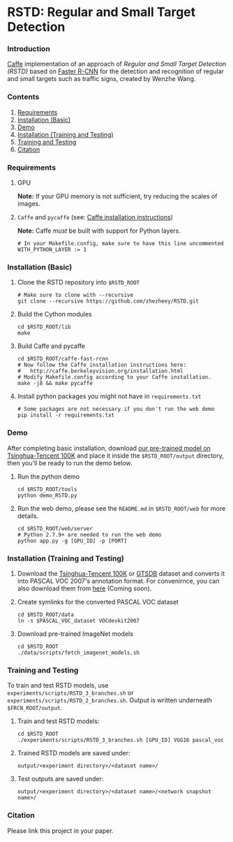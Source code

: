 # RSTD: Regular and Small Target Detection

### Introduction

[Caffe](http://caffe.berkeleyvision.org/) implementation of an approach of *Regular and Small Target Detection (RSTD)* based on [Faster R-CNN](https://github.com/rbgirshick/py-faster-rcnn) for the detection and recognition of regular and small targets such as traffic signs, created by Wenzhe Wang.

### Contents
1. [Requirements](#requirements)
2. [Installation (Basic)](#installation-basic)
3. [Demo](#demo)
4. [Installation (Training and Testing)](#installation-training-and-testing)
5. [Training and Testing](#training-and-testing)
6. [Citation](#citation)

### Requirements

1. GPU

	**Note:** If your GPU memory is not sufficient, try reducing the scales of images.

2. `Caffe` and `pycaffe` (see: [Caffe installation instructions](http://caffe.berkeleyvision.org/installation.html))

	**Note:** Caffe *must* be built with support for Python layers.
	```make
	# In your Makefile.config, make sure to have this line uncommented
	WITH_PYTHON_LAYER := 1
	```

### Installation (Basic)

1. Clone the RSTD repository into `$RSTD_ROOT`
	```Shell
	# Make sure to clone with --recursive
	git clone --recursive https://github.com/zhezheey/RSTD.git
	```

2. Build the Cython modules
	```Shell
	cd $RSTD_ROOT/lib
	make
	```

3. Build Caffe and pycaffe
	```Shell
	cd $RSTD_ROOT/caffe-fast-rcnn
	# Now follow the Caffe installation instructions here:
	#   http://caffe.berkeleyvision.org/installation.html
	# Modify Makefile.config according to your Caffe installation.
	make -j8 && make pycaffe
	```

4. Install python packages you might not have in `requirements.txt`
	```Shell
	# Some packages are not necessary if you don't run the web demo
	pip install -r requirements.txt
	```

### Demo

After completing basic installation, download [our pre-trained model on Tsinghua-Tencent 100K](https://drive.google.com/open?id=1ZIINGsHyV9m7KjjifgA1CpVXkN_JboAy) and place it inside the `$RSTD_ROOT/output` directory, then you'll be ready to run the demo below.

1. Run the python demo
	```Shell
	cd $RSTD_ROOT/tools
	python demo_RSTD.py
	```

2. Run the web demo, please see the `README.md` in `$RSTD_ROOT/web` for more details.
	```Shell
	cd $RSTD_ROOT/web/server
	# Python 2.7.9+ are needed to run the web demo
	python app.py -g [GPU_ID] -p [PORT]
	```

### Installation (Training and Testing)

1. Download the [Tsinghua-Tencent 100K](http://cg.cs.tsinghua.edu.cn/traffic-sign/) or [GTSDB](http://benchmark.ini.rub.de/?section=gtsdb&subsection=dataset) dataset and converts it into PASCAL VOC 2007's annotation format. For convenirnce, you can also download them from [here]() (Coming soon).

2. Create symlinks for the converted PASCAL VOC dataset
	```Shell
	cd $RSTD_ROOT/data
	ln -s $PASCAL_VOC_dataset VOCdevkit2007
	```

3. Download pre-trained ImageNet models
	```Shell
	cd $RSTD_ROOT
	./data/scripts/fetch_imagenet_models.sh
	```

### Training and Testing

To train and test RSTD models, use `experiments/scripts/RSTD_3_branches.sh` or  `experiments/scripts/RSTD_2_branches.sh`. Output is written underneath `$FRCN_ROOT/output`.

1. Train and test RSTD models:
	```Shell
	cd $RSTD_ROOT
	./experiments/scripts/RSTD_3_branches.sh [GPU_ID] VGG16 pascal_voc
	```

2. Trained RSTD models are saved under:
	```
	output/<experiment directory>/<dataset name>/
	```

3. Test outputs are saved under:
	```
	output/<experiment directory>/<dataset name>/<network snapshot name>/
	```

### Citation

Please link this project in your paper.
